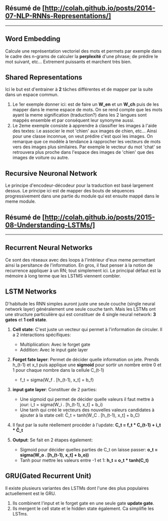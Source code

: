 Résumé de [http://colah.github.io/posts/2014-07-NLP-RNNs-Representations/]
--------------------------------------------------------------------------
------------------------------------------------------------------------

Word Embedding
--------------
Calcule une représentation vectoriel des mots et permets par exemple dans le cadre des n-grams de calculer la **perplexité** d'une phrase; de prédire le mot suivant, etc... 
Extrement puissants et marchent très bien.


Shared Representations
----------------------
Ici le but est d'entrainer à **2** tâches différentes et de mapper par la suite dans un espace commun. 
1. Le 1er exemple donner ici: est de faire un **W_en** et un **W_ch** puis de les mapper dans le meme espace de mots. 
On se rend compte que les mots ayant la meme signification (traduction?) dans les 2 langues sont mappés ensemble et par conséquent leur synonyme aussi. 
2. Le 2eme exemple consiste à apprendre à classifier les images à l'aide des textes: i.e associer le mot 'chien' aux images de chien, etc... Ainsi pour une classe inconnue, on veut prédire c'est quoi les images. On remarque que ce modèle à tendance à rapprocher les vecteurs de mots vers des images plus similaires. Par exemple le vecteur du mot 'chat' se retrouvera plus proche dans l'espace des images de 'chien' que des images de voiture ou autre.


Recursive Neuronal Network
--------------------------
Le principe d'encodeur-décodeur pour la traduction est basé largement dessus. 
Le principe ici est de mapper des bouts de séquences progressivement dans une partie du module qui est ensuite mappé dans le meme module.


Résumé de [http://colah.github.io/posts/2015-08-Understanding-LSTMs/]
---------------------------------------------------------------------
---------------------------------------------------------------------

Recurrent Neural Networks
-------------------------
Ce sont des réseaux avec des loops à l'intérieur d'eux meme permettant ainsi la persitance de l'information. 
En gros, il faut penser à la notion de recurrence appliquer à un RN; tout simplement ici. 
Le principal défaut est la mémoire à long terme que les LSTMS viennent combler.


LSTM Networks
-------------
D'habitude les RNN simples auront juste une seule couche (single neural network layer) généralement une seule couche tanh. 
Mais les LSTMs ont une structure particulière qui est constituer de 4 single neural network: **3 gates** et **1 cell state**.

1. **Cell state**: C'est juste un vecteur qui permet à l'information de circuler. Il a 2 interactions spécifiques:
    * Multipliication: Avec le forget gate
    * Addition: Avec le input gate layer

2. **Forget fate layer**: Permet de décider quelle information on jete. Prends h_(t-1) et x_t puis applique une **sigmoid** pour sortir un nombre entre 0 et 1 pour chaque nombre dans la cellule C_(t-1)
    * f_t = sigma(W_f . [h_(t-1), x_t] = b_f)
    
3. **input gate layer**: Constituer de 2 parties: 
    * Une sigmoid qui permet de décider quelle valeurs il faut mettre à jour: i_t = sigma(W_i . [h_(t-1), x_t] + b_i)
    * Une tanh qui créé le vecteurs des nouvelles valeurs candidates à ajouter à la state cell: Ĉ_t = tanh(W_C . [h_(t-1), x_t] + b_C)

4. Il faut par la suite réellement procéder à l'update: **C_t = f_t * C_(t-1) + i_t * Ĉ_t**

5. **Output**: Se fait en 2 étapes également:
    * Sigmoid pour décider quelles parties de C_t on laisse passer: **o_t = sigma(W_o . [h_(t-1), x_t] + b_o))**
    * Tanh pour mettre les valeurs entre -1 et 1: **h_t = o_t * tanh(C_t)**
    
    
GRU(Gated Recurrent Unit)
-------------------------
Il existe plusieurs variantes des LSTMs dont l'une des plus populaires actuellement est le GRU. 

1. Ils combinent l'input et le forget gate en une seule gate **update gate**. 
2. Ils mergent le cell state et le hidden state également.
Ca simplifie les LSTms. 
    